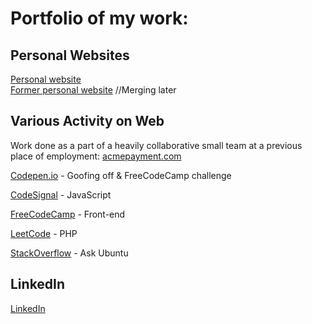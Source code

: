 # Portfolio of my work:

## Personal Websites  
[Personal website](kaireidcasey.github.io/)  
[Former personal website](kaireidcasey.com) //Merging later  

## Various Activity on Web  

Work done as a part of a heavily collaborative small team at a previous place of employment: [acmepayment.com](acmepayment.com)

[Codepen.io](https://codepen.io/kaireidcasey) - Goofing off & FreeCodeCamp challenge

[CodeSignal](https://app.codesignal.com/profile/kaireidcasey) - JavaScript

[FreeCodeCamp](https://www.freecodecamp.org/kaireidcasey) - Front-end

[LeetCode](https://leetcode.com/kaireidcasey/) - PHP

[StackOverflow](https://stackoverflow.com/users/13923441/kai?tab=profile) - Ask Ubuntu

## LinkedIn  
[LinkedIn](https://www.linkedin.com/in/kaiadrianreidcasey/)
